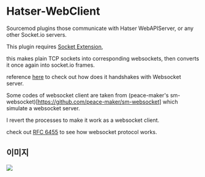 # Hatser-WebClient
Sourcemod plugins those communicate with Hatser WebAPIServer, or any other Socket.io servers.

This plugin requires [Socket Extension](https://forums.alliedmods.net/showthread.php?t=67640),

this makes plain TCP sockets into corresponding websockets, then converts it once again into socket.io frames.

reference [here](https://forums.alliedmods.net/showthread.php?t=298782) to check out how does it handshakes with Websocket server.

Some codes of websocket client are taken from (peace-maker's sm-websocket)[https://github.com/peace-maker/sm-websocket] which simulate a websocket server.

I revert the processes to make it work as a websocket client.

check out [RFC 6455](https://tools.ietf.org/html/rfc6455) to see how websocket protocol works.

## 이미지
![](https://i.imgur.com/Dr5eWj8.gif)
